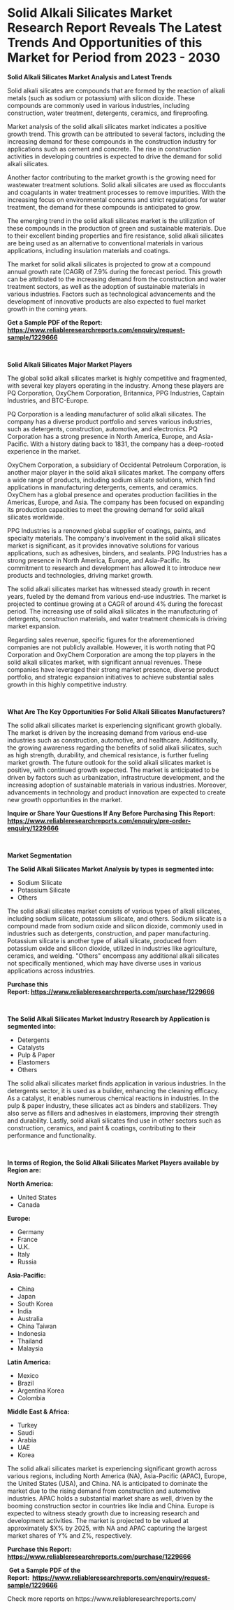 <p><h1>Solid Alkali Silicates Market Research Report Reveals The Latest Trends And Opportunities of this Market for Period from 2023 - 2030</h1></p><p><strong>Solid Alkali Silicates Market Analysis and Latest Trends</strong></p>
<p><p>Solid alkali silicates are compounds that are formed by the reaction of alkali metals (such as sodium or potassium) with silicon dioxide. These compounds are commonly used in various industries, including construction, water treatment, detergents, ceramics, and fireproofing.</p><p>Market analysis of the solid alkali silicates market indicates a positive growth trend. This growth can be attributed to several factors, including the increasing demand for these compounds in the construction industry for applications such as cement and concrete. The rise in construction activities in developing countries is expected to drive the demand for solid alkali silicates.</p><p>Another factor contributing to the market growth is the growing need for wastewater treatment solutions. Solid alkali silicates are used as flocculants and coagulants in water treatment processes to remove impurities. With the increasing focus on environmental concerns and strict regulations for water treatment, the demand for these compounds is anticipated to grow.</p><p>The emerging trend in the solid alkali silicates market is the utilization of these compounds in the production of green and sustainable materials. Due to their excellent binding properties and fire resistance, solid alkali silicates are being used as an alternative to conventional materials in various applications, including insulation materials and coatings.</p><p>The market for solid alkali silicates is projected to grow at a compound annual growth rate (CAGR) of 7.9% during the forecast period. This growth can be attributed to the increasing demand from the construction and water treatment sectors, as well as the adoption of sustainable materials in various industries. Factors such as technological advancements and the development of innovative products are also expected to fuel market growth in the coming years.</p></p>
<p><strong>Get a Sample PDF of the Report:&nbsp; <a href="https://www.reliableresearchreports.com/enquiry/request-sample/1229666">https://www.reliableresearchreports.com/enquiry/request-sample/1229666</a></strong></p>
<p>&nbsp;</p>
<p><strong>Solid Alkali Silicates Major Market Players</strong></p>
<p><p>The global solid alkali silicates market is highly competitive and fragmented, with several key players operating in the industry. Among these players are PQ Corporation, OxyChem Corporation, Britannica, PPG Industries, Captain Industries, and BTC-Europe.</p><p>PQ Corporation is a leading manufacturer of solid alkali silicates. The company has a diverse product portfolio and serves various industries, such as detergents, construction, automotive, and electronics. PQ Corporation has a strong presence in North America, Europe, and Asia-Pacific. With a history dating back to 1831, the company has a deep-rooted experience in the market.</p><p>OxyChem Corporation, a subsidiary of Occidental Petroleum Corporation, is another major player in the solid alkali silicates market. The company offers a wide range of products, including sodium silicate solutions, which find applications in manufacturing detergents, cements, and ceramics. OxyChem has a global presence and operates production facilities in the Americas, Europe, and Asia. The company has been focused on expanding its production capacities to meet the growing demand for solid alkali silicates worldwide.</p><p>PPG Industries is a renowned global supplier of coatings, paints, and specialty materials. The company's involvement in the solid alkali silicates market is significant, as it provides innovative solutions for various applications, such as adhesives, binders, and sealants. PPG Industries has a strong presence in North America, Europe, and Asia-Pacific. Its commitment to research and development has allowed it to introduce new products and technologies, driving market growth.</p><p>The solid alkali silicates market has witnessed steady growth in recent years, fueled by the demand from various end-use industries. The market is projected to continue growing at a CAGR of around 4% during the forecast period. The increasing use of solid alkali silicates in the manufacturing of detergents, construction materials, and water treatment chemicals is driving market expansion.</p><p>Regarding sales revenue, specific figures for the aforementioned companies are not publicly available. However, it is worth noting that PQ Corporation and OxyChem Corporation are among the top players in the solid alkali silicates market, with significant annual revenues. These companies have leveraged their strong market presence, diverse product portfolio, and strategic expansion initiatives to achieve substantial sales growth in this highly competitive industry.</p></p>
<p>&nbsp;</p>
<p><strong>What Are The Key Opportunities For Solid Alkali Silicates Manufacturers?</strong></p>
<p><p>The solid alkali silicates market is experiencing significant growth globally. The market is driven by the increasing demand from various end-use industries such as construction, automotive, and healthcare. Additionally, the growing awareness regarding the benefits of solid alkali silicates, such as high strength, durability, and chemical resistance, is further fueling market growth. The future outlook for the solid alkali silicates market is positive, with continued growth expected. The market is anticipated to be driven by factors such as urbanization, infrastructure development, and the increasing adoption of sustainable materials in various industries. Moreover, advancements in technology and product innovation are expected to create new growth opportunities in the market.</p></p>
<p><strong>Inquire or Share Your Questions If Any Before Purchasing This Report: <a href="https://www.reliableresearchreports.com/enquiry/pre-order-enquiry/1229666">https://www.reliableresearchreports.com/enquiry/pre-order-enquiry/1229666</a></strong></p>
<p>&nbsp;</p>
<p><strong>Market Segmentation</strong></p>
<p><strong>The Solid Alkali Silicates Market Analysis by types is segmented into:</strong></p>
<p><ul><li>Sodium Silicate</li><li>Potassium Silicate</li><li>Others</li></ul></p>
<p><p>The solid alkali silicates market consists of various types of alkali silicates, including sodium silicate, potassium silicate, and others. Sodium silicate is a compound made from sodium oxide and silicon dioxide, commonly used in industries such as detergents, construction, and paper manufacturing. Potassium silicate is another type of alkali silicate, produced from potassium oxide and silicon dioxide, utilized in industries like agriculture, ceramics, and welding. "Others" encompass any additional alkali silicates not specifically mentioned, which may have diverse uses in various applications across industries.</p></p>
<p><strong>Purchase this Report:&nbsp;<a href="https://www.reliableresearchreports.com/purchase/1229666">https://www.reliableresearchreports.com/purchase/1229666</a></strong></p>
<p>&nbsp;</p>
<p><strong>The Solid Alkali Silicates Market Industry Research by Application is segmented into:</strong></p>
<p><ul><li>Detergents</li><li>Catalysts</li><li>Pulp & Paper</li><li>Elastomers</li><li>Others</li></ul></p>
<p><p>The solid alkali silicates market finds application in various industries. In the detergents sector, it is used as a builder, enhancing the cleaning efficacy. As a catalyst, it enables numerous chemical reactions in industries. In the pulp & paper industry, these silicates act as binders and stabilizers. They also serve as fillers and adhesives in elastomers, improving their strength and durability. Lastly, solid alkali silicates find use in other sectors such as construction, ceramics, and paint & coatings, contributing to their performance and functionality.</p></p>
<p>&nbsp;</p>
<p><strong>In terms of Region, the Solid Alkali Silicates Market Players available by Region are:</strong></p>
<p>
    <p> <strong> North America: </strong>
        <ul>
            <li>United States</li>
            <li>Canada</li>
        </ul>
        </p> 
    <p> <strong> Europe: </strong>
        <ul>
            <li>Germany</li>
            <li>France</li>
            <li>U.K.</li>
            <li>Italy</li>
            <li>Russia</li>
        </ul>
        </p> 
    <p> <strong> Asia-Pacific: </strong>
        <ul>
            <li>China</li>
            <li>Japan</li>
            <li>South Korea</li>
            <li>India</li>
            <li>Australia</li>
            <li>China Taiwan</li>
            <li>Indonesia</li>
            <li>Thailand</li>
            <li>Malaysia</li>
        </ul>
        </p> 
    <p> <strong> Latin America: </strong>
        <ul>
            <li>Mexico</li>
            <li>Brazil</li>
            <li>Argentina Korea</li>
            <li>Colombia</li>
        </ul>
        </p> 
    <p> <strong> Middle East & Africa: </strong>
        <ul>
            <li>Turkey</li>
            <li>Saudi</li>
            <li>Arabia</li>
            <li>UAE</li>
            <li>Korea</li>
        </ul>
    </p>
    </p>
<p><p>The solid alkali silicates market is experiencing significant growth across various regions, including North America (NA), Asia-Pacific (APAC), Europe, the United States (USA), and China. NA is anticipated to dominate the market due to the rising demand from construction and automotive industries. APAC holds a substantial market share as well, driven by the booming construction sector in countries like India and China. Europe is expected to witness steady growth due to increasing research and development activities. The market is projected to be valued at approximately $X% by 2025, with NA and APAC capturing the largest market shares of Y% and Z%, respectively.</p></p>
<p><strong>Purchase this Report: <a href="https://www.reliableresearchreports.com/purchase/1229666">https://www.reliableresearchreports.com/purchase/1229666</a></strong></p>
<p>&nbsp;<strong>Get a Sample PDF of the Report:&nbsp;&nbsp;<a href="https://www.reliableresearchreports.com/enquiry/request-sample/1229666">https://www.reliableresearchreports.com/enquiry/request-sample/1229666</a></strong></p>
<p><strong></strong></p>
<p>Check more reports on https://www.reliableresearchreports.com/</p>